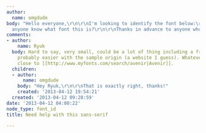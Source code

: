 ```yaml
---
author:
  name: omgdude
body: "Hello everyone,\r\n\r\nI'm looking to identify the font below:\r\n[img:sites/default/files/old-images/sansserif_4235.png]\r\n\r\nDoes
  anyone know what font this is?\r\n\r\nThanks in advance to anyone who replies!"
comments:
- author:
    name: Ryuk
  body: Hard to say, very small, could be a lot of thing including a free font. That'd
    probably easier with the sample origin (a website I guess). Whatever it is, it's
    close to [[http://www.myfonts.com/search/avenir|Avenir]].
  children:
  - author:
      name: omgdude
    body: "Hey Ryuk,\r\n\r\nThat is exactly right, thanks!"
    created: '2013-04-12 19:54:21'
  created: '2013-04-12 09:28:59'
date: '2013-04-12 04:00:22'
node_type: font_id
title: Need help with this sans-serif

---
```

